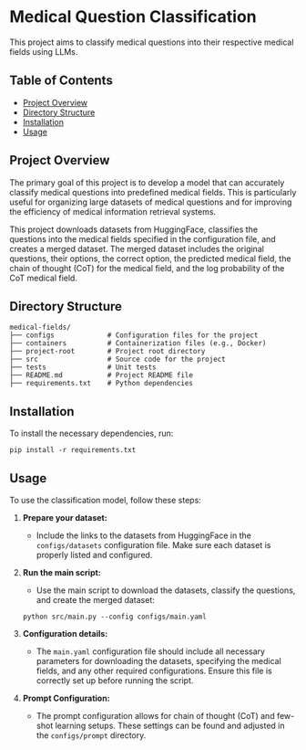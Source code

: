 # Medical Question Classification

This project aims to classify medical questions into their respective medical fields using LLMs.

## Table of Contents

- [Project Overview](#project-overview)
- [Directory Structure](#directory-structure)
- [Installation](#installation)
- [Usage](#usage)


## Project Overview

The primary goal of this project is to develop a model that can accurately classify medical questions into predefined medical fields. This is particularly useful for organizing large datasets of medical questions and for improving the efficiency of medical information retrieval systems.

This project downloads datasets from HuggingFace, classifies the questions into the medical fields specified in the configuration file, and creates a merged dataset. The merged dataset includes the original questions, their options, the correct option, the predicted medical field, the chain of thought (CoT) for the medical field, and the log probability of the CoT medical field.

## Directory Structure

```
medical-fields/
├── configs             # Configuration files for the project
├── containers          # Containerization files (e.g., Docker)
├── project-root        # Project root directory
├── src                 # Source code for the project
├── tests               # Unit tests
├── README.md           # Project README file
├── requirements.txt    # Python dependencies
```

## Installation

To install the necessary dependencies, run:

```
pip install -r requirements.txt
```

## Usage

To use the classification model, follow these steps:

1. **Prepare your dataset:**
    - Include the links to the datasets from HuggingFace in the `configs/datasets` configuration file. Make sure each dataset is properly listed and configured.

2. **Run the main script:**
    - Use the main script to download the datasets, classify the questions, and create the merged dataset:

    ```
    python src/main.py --config configs/main.yaml
    ```

3. **Configuration details:**
    - The `main.yaml` configuration file should include all necessary parameters for downloading the datasets, specifying the medical fields, and any other required configurations. Ensure this file is correctly set up before running the script.

4. **Prompt Configuration:**
    - The prompt configuration allows for chain of thought (CoT) and few-shot learning setups. These settings can be found and adjusted in the `configs/prompt` directory.
